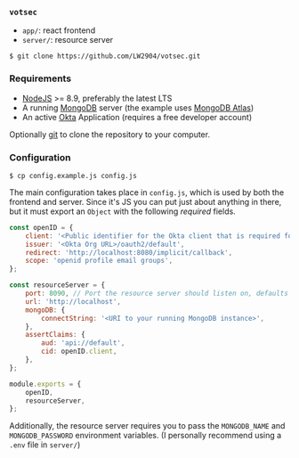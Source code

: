 ### `votsec`

- `app/`: react frontend 
- `server/`: resource server


```
$ git clone https://github.com/LW2904/votsec.git
```

### Requirements

- [NodeJS](https://nodejs.org/en/) >= 8.9, preferably the latest LTS
- A running [MongoDB](https://www.mongodb.com/what-is-mongodb) server (the example uses [MongoDB Atlas](https://www.mongodb.com/cloud/atlas))
- An active [Okta](https://developer.okta.com/) Application (requires a free developer account)

Optionally [git](https://git-scm.com/) to clone the repository to your computer.

### Configuration

```
$ cp config.example.js config.js
```

The main configuration takes place in `config.js`, which is used by both the frontend and server. Since it's JS you can put just about anything in there, but it must export an `Object` with the following _required_ fields.

```js
const openID = {
	client: '<Public identifier for the Okta client that is required for all OAuth flows>',
	issuer: '<Okta Org URL>/oauth2/default',
	redirect: 'http://localhost:8080/implicit/callback',
	scope: 'openid profile email groups',
};

const resourceServer = {
	port: 8090, // Port the resource server should listen on, defaults to 8090
	url: 'http://localhost',
	mongoDB: {
		connectString: '<URI to your running MongoDB instance>',
	},
	assertClaims: {
		aud: 'api://default',
		cid: openID.client,
	},
};

module.exports = {
	openID,
	resourceServer,
};

```

Additionally, the resource server requires you to pass the `MONGODB_NAME` and `MONGODB_PASSWORD` environment variables. (I personally recommend using a `.env` file in `server/`)
